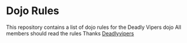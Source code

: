 Dojo Rules
==========

This repository contains a list of dojo rules for the Deadly Vipers dojo
All members should read the rules
Thanks [Deadlyvipers](https://github.com/deadlyvipers)
